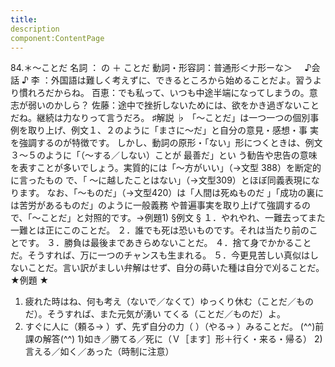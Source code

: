 ```yaml
---
title:
description
component:ContentPage
---
```



84.＊～ことだ
名詞 ： の ＋ ことだ
動詞・形容詞：普通形＜ナ形ーな＞    
♪会話 ♪
李 ：外国語は難しく考えずに、できるところから始めることだよ。習うより慣れろだからね。 百恵：でも私って、いつも中途半端になってしまうの。意志が弱いのかしら？ 佐藤：途中で挫折しないためには、欲をかき過ぎないことだね。継続は力なりって言うだろ。
♯解説 ♭
「～ことだ」は一つ一つの個別事例を取り上げ、例文１、２のように「まさに～だ」と自分の意見・感想・事 実を強調するのが特徴です。
しかし、動詞の原形・「ない」形につくときは、例文３～５のように「（～する／しない）ことが 最善だ」とい う勧告や忠告の意味を表すことが多いでしょう。実質的には「～方がいい」（→文型 388）を断定的に言ったもの で、「 ～に越したことはない」（→文型309）とほぼ同義表現になります。
なお、「～ものだ」（→文型420）は「人間は死ぬものだ 」「成功の裏には苦労があるものだ」のように一般義務 や普遍事実を取り上げて強調するので、「～ことだ」と対照的です。→例題1)
§例文 §
１．やれやれ、一難去ってまた一難とは正にこのことだ。
２．誰でも死は恐いものです。それは当たり前のことです。
３．勝負は最後まであきらめないことだ。
４．捨て身でかかることだ。そうすれば、万に一つのチャンスも生まれる。
５．今更見苦しい真似はしないことだ。言い訳がましい弁解はせず、自分の蒔いた種は自分で刈ることだ。
★例題 ★
1) 疲れた時はね、何も考え（ないで／なくて）ゆっくり休む（ことだ／ものだ）。そうすれば、また元気が湧い
てくる（ことだ／ものだ）よ。    
2) すぐに人に（頼る→ ）ず、先ず自分の力（ ）（やる→ ）みることだ。
(^^)前課の解答(^^)
1)如き／勝てる／死に（Ｖ［ます］形＋行く・来る・帰る）
2)言える／如く／あった（時制に注意）
